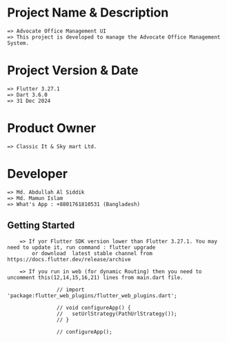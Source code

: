 



# Project Name & Description
    => Advocate Office Management UI
    => This project is developed to manage the Advocate Office Management System.

# Project Version & Date
    => Flutter 3.27.1 
    => Dart 3.6.0
    => 31 Dec 2024 

# Product Owner
    => Classic It & Sky mart Ltd.

# Developer
    => Md. Abdullah Al Siddik
    => Md. Mamun Islam
    => What's App : +8801761810531 (Bangladesh)

## Getting Started

        => If yor Flutter SDK version lower than Flutter 3.27.1. You may need to update it, run command : flutter upgrade
            or download  latest stable channel from https://docs.flutter.dev/release/archive 

        => If you run in web (for dynamic Routing) then you need to uncomment this(12,14,15,16,21) lines from main.dart file.

                    // import 'package:flutter_web_plugins/flutter_web_plugins.dart';
                    
                    // void configureApp() {
                    //   setUrlStrategy(PathUrlStrategy());
                    // }

                    // configureApp();